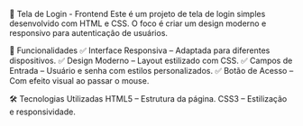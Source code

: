 🔐 Tela de Login - Frontend
Este é um projeto de tela de login simples desenvolvido com HTML e CSS. O foco é criar um design moderno e responsivo para autenticação de usuários.

🎨 Funcionalidades
✅ Interface Responsiva – Adaptada para diferentes dispositivos.
✅ Design Moderno – Layout estilizado com CSS.
✅ Campos de Entrada – Usuário e senha com estilos personalizados.
✅ Botão de Acesso – Com efeito visual ao passar o mouse.

🛠️ Tecnologias Utilizadas
HTML5 – Estrutura da página.
CSS3 – Estilização e responsividade.
